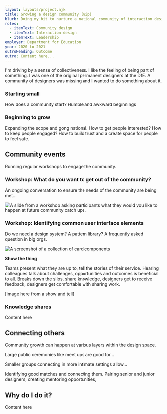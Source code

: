 ```yaml
---
layout: layouts/project.njk
title: Growing a design community (wip)
blurb: Doing my bit to nurture a national community of interaction designers
roles:
  - itemText: Community design
  - itemText: Interaction design
  - itemText: Leadership
employer: Department for Education
year: 2020 to 2021
outroHeading: Outcome
outro: Content here...
---
```

I'm driving by a sense of collectiveness. I like the feeling of being part of something. I was one of the original permanent designers at the DfE.  A community of designers was missing and I wanted to do something about it.

### Starting small

How does a community start? Humble and awkward beginnings

### Beginning to grow

Expanding the scope and gong national. How to get people interested? How to keep people engaged? How to build trust and a create space for people to feel safe.

## Community events

Running regular workshops to engage the community.

### Workshop: What do you want to get out of the community? 

An ongoing conversation to ensure the needs of the community are being met...

![A slide from a workshop asking participants what they would you like to happen at future community catch ups.](/images/screenshot-2021-09-09-at-21.15.03.png "Community needs change over time so we revisit them often in a workshop setting.")

### Workshop:  Identifying common user interface elements

Do we need a design system? A pattern library? A frequently asked question in big orgs. 

![A screenshot of a collection of card components](/images/screenshot-2021-09-09-at-20.57.22.png "We collaboratively surveyed the DfE landscape to collect and collate user interface elements (components and patterns) that weren't in the GOV.UK Design System.")

**Show the thing**

Teams present what they are up to, tell the stories of their service. Hearing colleagues talk about challenges, opportunities and outcomes is beneficial to all. Breaks down the silos, share knowledge, designers get to receive feedback, designers get comfortable with sharing work.

\[image here from a show and tell]

### Knowledge shares

Content here

## Connecting others

Community growth can happen at various layers within the design space. 

Large public ceremonies like meet ups are good for...

Smaller groups connecting in more intimate settings allow...

Identifying good matches and connecting them. Pairing senior and junior designers, creating mentoring opportunities,

## Why do I do it?

Content here